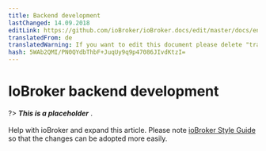 ```yaml
---
title: Backend development
lastChanged: 14.09.2018
editLink: https://github.com/ioBroker/ioBroker.docs/edit/master/docs/en/dev/controller.md
translatedFrom: de
translatedWarning: If you want to edit this document please delete "translatedFrom" field, elsewise this document will be translated automatically again
hash: 5WAb2QMI/PN0QYdbThbF+JuqUy9q9p47086JIvdKtzI=
---
```

# IoBroker backend development
?> ***This is a placeholder*** .<br><br> Help with ioBroker and expand this article. Please note [ioBroker Style Guide](https://www.iobroker.net/#de/documentation/community/styleguidedoc.md) so that the changes can be adopted more easily.